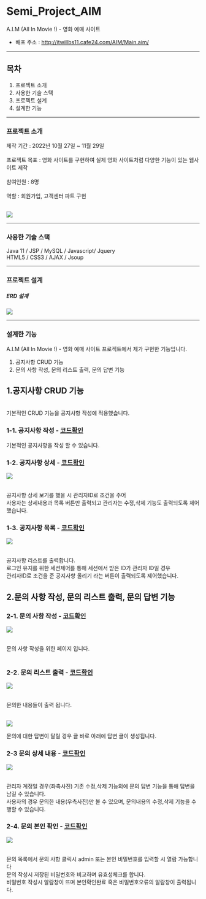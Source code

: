 # Semi_Project_AIM
A.I.M (All In Movie !) - 영화 예매 사이트

- 배포 주소 : <http://itwillbs11.cafe24.com/AIM/Main.aim/>
****
## 목차
1. 프로젝트 소개
2. 사용한 기술 스택
3. 프로젝트 설계
4. 설계한 기능

**** 
### 프로젝트 소개
제작 기간 : 2022년 10월 27일 ~ 11월 29일<br>
<br>
프로젝트 목표 : 영화 사이트를 구현하여 실제 영화 사이트처럼 다양한 기능이 있는 웹사이트 제작<br>
<br>
참여인원 : 8명<br><br>
역할 : 회원가입, 고객센터 파트 구현<br><br>
<p align="left">
  <img src="https://github.com/msh45660/Semi_Project_AIM/assets/116853287/5916a0aa-7a2b-4f6e-abe6-eb34ffd9f439">
</p>

****

### 사용한 기술 스택
Java 11 / JSP / MySQL / Javascript/ Jquery <br>
HTML5 / CSS3 / AJAX / Jsoup <br>

****

### 프로젝트 설계

##### ERD 설계
<p align="left">
  <img src="https://github.com/msh45660/Semi_Project_AIM/assets/116853287/7210177f-685d-4e43-8c9c-c40d07ba16e3">
</p>

****

### 설계한 기능
A.I.M (All In Movie !) - 영화 예매 사이트 프로젝트에서 제가 구현한 기능입니다.
1. 공지사항 CRUD 기능
2. 문의 사항 작성, 문의 리스트 출력, 문의 답변 기능

## 1.공지사항 CRUD 기능
<br>  
기본적인 CRUD 기능을 공지사항 작성에 적용했습니다.

### 1-1. 공지사항 작성 - [코드확인](https://github.com/msh45660/Semi_Project_AIM/blob/master/AIM/src/main/webapp/notice/ntwrite.jsp)<br>
기본적인 공지사항을 작성 할 수 있습니다.
<br>

### 1-2. 공지사항 상세 - [코드확인](https://github.com/msh45660/Semi_Project_AIM/blob/master/AIM/src/main/webapp/notice/ntcontent.jsp)
<p align="left">
  <img src="https://github.com/msh45660/Semi_Project_AIM/assets/116853287/4a95c747-7672-48f5-bc2e-fa240c516b7d">
</p>
<br>
공지사항 상세 보기를 했을 시 관리자ID로 조건을 주어<br>
사용자는 상세내용과 목록 버튼만 출력되고 관리자는 수정,삭제 기능도 출력되도록 제어했습니다.

### 1-3. 공지사항 목록 - [코드확인](https://github.com/msh45660/Semi_Project_AIM/blob/master/AIM/src/main/webapp/notice/notice.jsp)
<p align="left">
  <img src="https://github.com/msh45660/Semi_Project_AIM/assets/116853287/000f0555-3fcb-45e2-9679-70e21e541822">
</p>
<br>
공지사항 리스트를 출력합니다.<br>
로그인 유지를 위한 세션제어를 통해 세션에서 받은 ID가 관리자 ID일 경우<br>
관리자ID로 조건을 준 공지사항 올리기 라는 버튼이 출력되도록 제어했습니다.

## 2.문의 사항 작성, 문의 리스트 출력, 문의 답변 기능 <br>

### 2-1. 문의 사항 작성 - [코드확인](https://github.com/msh45660/Semi_Project_AIM/blob/master/AIM/src/main/webapp/hp/boardhp.jsp)
<p align="left">
  <img src="https://github.com/msh45660/Semi_Project_AIM/assets/116853287/f25e934f-bf02-4ab8-a2c6-4c839fae9e0a">
</p>
<br>
문의 사항 작성을 위한 페이지 입니다.
<br>
<br>

### 2-2. 문의 리스트 출력 - [코드확인](https://github.com/msh45660/Semi_Project_AIM/blob/master/AIM/src/main/webapp/hp/myhplist.jsp)
<p align="left">
  <img src="https://github.com/msh45660/Semi_Project_AIM/assets/116853287/772f4f13-108a-4126-9137-ce3d1244c720">
</p>
<br>
문의한 내용들이 출력 됩니다.<br>
<br>
<p align="left">
  <img src="https://github.com/msh45660/Semi_Project_AIM/assets/116853287/c2483222-0b65-4600-8c60-d5e671671df6">
</p>
문의에 대한 답변이 달릴 경우 글 바로 아래에 답변 글이 생성됩니다.  
<br>

### 2-3 문의 상세 내용 - [코드확인](https://github.com/msh45660/Semi_Project_AIM/blob/master/AIM/src/main/webapp/hp/myhpcontent.jsp)
<p align="left">
  <img src="https://github.com/msh45660/Semi_Project_AIM/assets/116853287/5cda7b62-b5e6-4a15-88f9-1ae6efc283e1">
</p>
<br>
관리자 계정일 경우(좌측사진) 기존 수정,삭제 기능외에 문의 답변 기능을 통해 답변을 남길 수 있습니다.<br>
사용자의 경우 문의한 내용(우측사진)만 볼 수 있으며, 문의내용의 수정,삭제 기능을 수행할 수 있습니다.<br>


### 2-4. 문의 본인 확인 - [코드확인](https://github.com/msh45660/Semi_Project_AIM/blob/master/AIM/src/main/webapp/hp/hppwcheck.jsp)
<p align="left">
  <img src="https://github.com/msh45660/Semi_Project_AIM/assets/116853287/517443a9-47b1-4596-a992-4a8c9f26a74e">
</p>
<br>
문의 목록에서 문의 사항 클릭시 admin 또는 본인 비밀번호를 입력할 시 열람 가능합니다 <br>
문의 작성시 저장된 비밀번호와 비교하며 유효성체크를 합니다.<br>
비밀번호 작성시 알람창이 뜨며 본인확인완료 혹은 비밀번호오류의 알람창이 출력됩니다.
